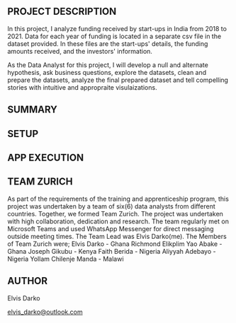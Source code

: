 ## PROJECT DESCRIPTION
In this project, I analyze funding received by start-ups in India from 2018 to 2021. Data for each year of funding is located in a separate csv file in the dataset provided. In these files are the start-ups' details, the funding amounts received, and the investors' information.

As the Data Analyst for this project, I will develop a null and alternate hypothesis,  ask business questions, explore the datasets, clean and prepare the datasets, analyze the final prepared dataset and tell compelling stories with intuitive and appropraite visulaizations.



## SUMMARY





## SETUP



## APP EXECUTION




## TEAM ZURICH
As part of the requirements of the training and apprenticeship program, this project was undertaken by a team of six(6) data analysts from different countries. Together, we formed Team Zurich. The project was undertaken with high collaboration, dedication and research.
The team regularly met on Microsoft Teams and used WhatsApp Messenger for direct messaging outside meeting times. The Team Lead was Elvis Darko(me).
The Members of Team Zurich were;
Elvis Darko                     -   Ghana
Richmond Elikplim Yao Abake     -   Ghana
Joseph Gikubu                   -   Kenya
Faith Berida                    -   Nigeria
Aliyyah Adebayo                 -   Nigeria
Yollam Chilenje Manda           -   Malawi


## AUTHOR
Elvis Darko

elvis_darko@outlook.com